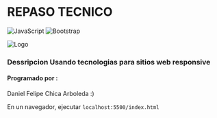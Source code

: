 # REPASO TECNICO
![JavaScript](https://img.shields.io/badge/javascript-%23323330.svg?style=for-the-badge&logo=javascript&logoColor=%23F7DF1E)
![Bootstrap](https://img.shields.io/badge/bootstrap-%23563D7C.svg?style=for-the-badge&logo=bootstrap&logoColor=white)

![Logo](https://www.egames.news/__export/1615147778083/sites/debate/img/2021/03/07/copia_de_egames_-_2021-03-07t130832_625_crop1615147727688.jpg_976912859.jpg)

### Dessripcion Usando tecnologias para sitios web responsive

#### Programado por :
Daniel Felipe Chica Arboleda :)

 En un navegador, ejecutar
`localhost:5500/index.html`
